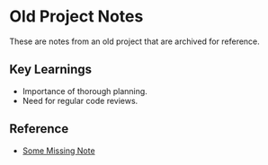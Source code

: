 # Old Project Notes

These are notes from an old project that are archived for reference.

## Key Learnings

- Importance of thorough planning.
- Need for regular code reviews.

## Reference

- [Some Missing Note](../03-resources/missing-note.md) <!-- Broken Regular Link -->
